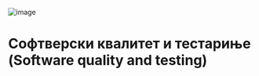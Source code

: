 ![image](https://github.com/user-attachments/assets/354bc31f-1352-47e6-8901-f11573d615d6)

<h1>Софтверски квалитет и тестариње (Software quality and testing)<h1/>
